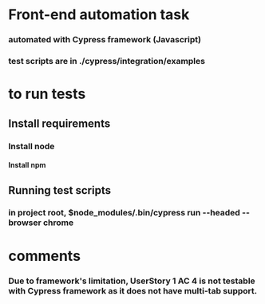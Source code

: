 # Front-end automation task
### automated with Cypress framework (Javascript)
### test scripts are in ./cypress/integration/examples

# to run tests
## Install requirements
### Install node
#### Install npm
## Running test scripts
### in project root, $node_modules/.bin/cypress run --headed --browser chrome

# comments
### Due to framework's limitation, UserStory 1 AC 4 is not testable with Cypress framework as it does not have multi-tab support.
